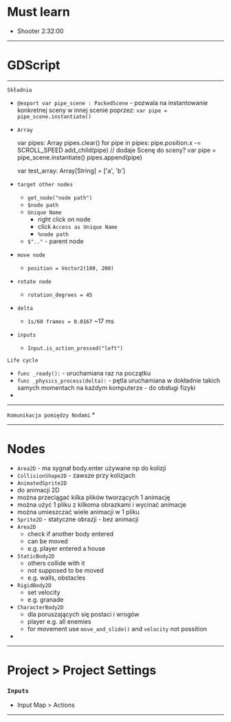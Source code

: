 # Must learn
* Shooter 2:32:00

---

# GDScript

---

`Składnia`
* `@export var pipe_scene : PackedScene` - pozwala na instantowanie konkretnej sceny w innej scenie poprzez: `var pipe = pipe_scene.instantiate()`
* `Array`


    var pipes: Array
    pipes.clear()
    for pipe in pipes:
      pipe.position.x -= SCROLL_SPEED
    add_child(pipe) // dodaje Scenę do sceny?
    var pipe = pipe_scene.instantiate()
    pipes.append(pipe)


    var test_array: Array[String] = ['a', 'b']
* `target other nodes`
  * `get_node("node path")`
  * `$node path`
  * `Unique Name`
    * right click on node
    * click `Access as Unique Name`
    * `%node path`
  * `$".."` - parent node
* `move node`
  * `position = Vector2(100, 200)`
* `rotate node`
  * `rotation_degrees = 45`
* `delta`
  * `1s/60 frames = 0.0167` ~17 ms
* `inputs`
  * `Input.is_action_pressed("left")`

`Life cycle`
* `func _ready():` - uruchamiana raz na początku
* `func _physics_process(delta):` - pętla uruchamiana w dokładnie takich samych momentach na każdym komputerze - do obsługi fizyki
* 
---

`Komunikacja pomiędzy Nodami`
* 



---

# Nodes

* `Area2D` - ma sygnał body.enter używane np do kolizji
* `CollisionShape2D` - zawsze przy kolizjach
* `AnimatedSprite2D`
*   do animacji 2D
  * można przeciągać kilka plików tworzących 1 animację
  * można użyć 1 pliku z kilkoma obrazkami i wycinać animacje
  * można umieszczać wiele animacji w 1 pliku
* `Sprite2D` - statyczne obrazji - bez animacji
* `Area2D`
  * check if another body entered
  * can be moved
  * e.g. player entered a house 
* `StaticBody2D`
  * others collide with it
  * not supposed to be moved
  * e.g. walls, obstacles
* `RigidBody2D`
  * set velocity
  * e.g. granade
* `CharacterBody2D`
  * dla poruszających się postaci i wrogów
  * player e.g. all enemies
  * for movement use `move_and_slide()` and `velocity` not possition
* 
---

# Project > Project Settings

### `Inputs`
* Input Map > Actions

---